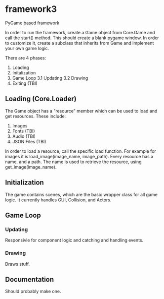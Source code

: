 # framework3
PyGame based framework

In order to run the framework, create a Game object from Core.Game and call the start() method.
This should create a blank pygame window. In order to customize it, create a subclass that inherits from Game and implement your own game logic.

There are 4 phases:
1. Loading
2. Initalization
3. Game Loop
  3.1 Updating
  3.2 Drawing
4. Exiting (TBI)

## Loading (Core.Loader)
The Game object has a "resource" member which can be used to load and get resources. These include:
  1. Images
  2. Fonts (TBI)
  3. Audio (TBI)
  4. JSON Files (TBI)

In order to load a resource, call the specific load function. For example for images it is load_image(image_name, image_path). Every resource has a name, and a path.
The name is used to retrieve the resource, using get_image(image_name).

## Initialization
The game contains scenes, which are the basic wrapper class for all game logic. It currently handles GUI, Collision, and Actors.

## Game Loop
### Updating
Responsivle for component logic and catching  and handling events.
### Drawing
Draws stuff.

## Documentation
Should probably make one.

